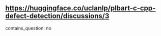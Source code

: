 ## https://huggingface.co/uclanlp/plbart-c-cpp-defect-detection/discussions/3

contains_question: no